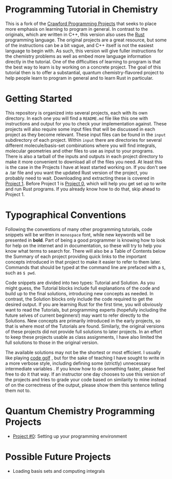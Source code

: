 # Programming Tutorial in Chemistry

This is a fork of the [Crawford Programming
Projects](https://github.com/CrawfordGroup/ProgrammingProjects) that seeks to
place more emphasis on learning to program in general. In contrast to the
originals, which are written in C++, this version also uses the
[Rust](https://www.rust-lang.org/) programming language. The original projects
are a great resource, but some of the instructions can be a bit vague, and C++
itself is not the easiest language to begin with. As such, this version will
give fuller instructions for the chemistry problems as well as embed more
language information directly in the tutorial. One of the difficulties of
learning to program is that the best way to learn is by working on a concrete
project. The goal of this tutorial then is to offer a substantial, quantum
chemistry-flavored project to help people learn to program in general and to
learn Rust in particular.

# Getting Started

This repository is organized into several projects, each with its own directory.
In each one you will find a `README.md` file like this one with instructions and
output for you to check your implementation against. These projects will also
require some input files that will be discussed in each project as they become
relevant. These input files can be found in the `input` subdirectory of each
project. Within `input` there are directories for several different
molecule/basis-set combinations where you will find integrals, molecular
geometries and other files to use as input to your programs. There is also a
tarball of the inputs and outputs in each project directory to make it more
convenient to download all of the files you need. At least this is the case in
the Projects I have at least started working on. If you don't see a .tar file
and you want the updated Rust version of the project, you probably need to wait.
Downloading and extracting these is covered in [Project 1](Project01/README.md).
Before Project 1 is [Project 0](Project00/README.md), which will help you get
set up to write and run Rust programs. If you already know how to do that, skip
ahead to Project 1.

# Typographical Conventions

Following the conventions of many other programming tutorials, code snippets
will be written in `monospace` font, while new keywords will be presented in
**bold**. Part of being a good programmer is knowing how to look for help on the
internet and in documentation, so these will try to help you know what terms to
search for. There will also be a Table of Contents below the Summary of each
project providing quick links to the important concepts introduced in that
project to make it easier to refer to them later. Commands that should be typed
at the command line are prefaced with a `$`, such as `$ pwd`.

Code snippets are divided into two types: Tutorial and Solution. As you might
guess, the Tutorial blocks include full explanations of the code and build up to
the final solutions, introducing new concepts as needed. In contrast, the
Solution blocks only include the code required to get the desired output. If you
are learning Rust for the first time, you will obviously want to read the
Tutorials, but programming experts (hopefully including the future selves of
current beginners!) may want to refer directly to the Solutions. New concepts
are primarily introduced in the early projects, so that is where most of the
Tutorials are found. Similarly, the original versions of these projects did not
provide full solutions to later projects. In an effort to keep these projects
usable as class assignments, I have also limited the full solutions to those in
the original version.

The available solutions may not be the shortest or most efficient. I usually
like playing [code golf](https://en.wikipedia.org/wiki/Code_golf) , but for the
sake of teaching I have sought to write in a more verbose style, including
defining some (strictly) unnecessary intermediate variables . If you know how to
do something faster, please feel free to do it that way. If an instructor one
day chooses to use this version of the projects and tries to grade your code
based on similarity to mine instead of on the correctness of the output, please
show them this sentence telling them not to.

# Quantum Chemistry Programming Projects
 - [Project #0](Project00/README.md): Setting up your programming environment
 <!-- - [Project #1](Project01/README.md): Molecular Geometry/rotational constant analysis -->
 <!-- - [Project #2](Project02/README.md): Harmonic Vibrational analysis -->
 <!-- - [Project #3](Project03/README.md): The Hartree-Fock self-consistent field (SCF) procedure. -->
 <!-- - [Project #4](Project04/README.md): The second-order Moller-Plesset perturbation (MP2) energy. -->
 <!-- - [Project #5](Project05/README.md): The coupled cluster singles and doubles (CCSD) energy. -->
 <!-- - [Project #6](Project06/README.md): A perturbative triples correction to CCSD [CCSD(T)]. -->
 <!-- - [Project #7](Project07/README.md): Connecting your code to PSI4. -->
 <!-- - [Project #8](Project08/README.md): DIIS extrapolation for the SCF procedure. -->
 <!-- - [Project #9](Project09/README.md): Using symmetry in the SCF procedure. -->
 <!-- - [Project #10](Project10/README.md): DIIS extrapolation for solving the CC amplitude equations. -->
 <!-- - [Project #11](Project11/README.md): An "out of core" SCF procedure. -->
 <!-- - [Project #12](Project12/README.md): Excited Electronic States: CIS and TDHF/RPA -->

# Possible Future Projects
 - Loading basis sets and computing integrals
